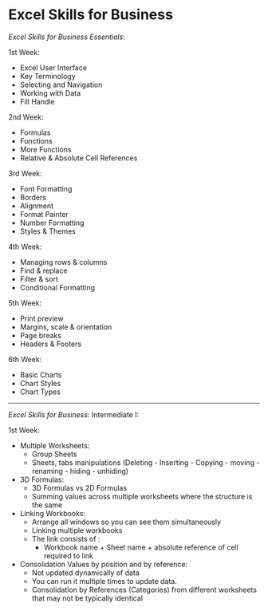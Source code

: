 # **Excel Skills for Business**

_Excel Skills for Business Essentials_:

1st Week:

- Excel User Interface
- Key Terminology
- Selecting and Navigation
- Working with Data
- Fill Handle

2nd Week:

- Formulas
- Functions
- More Functions
- Relative &amp; Absolute Cell References

3rd Week:

- Font Formatting
- Borders
- Alignment
- Format Painter
- Number Formatting
- Styles &amp; Themes

4th Week:

- Managing rows &amp; columns
- Find &amp; replace
- Filter &amp; sort
- Conditional Formatting

5th Week:

- Print preview
- Margins, scale &amp; orientation
- Page breaks
- Headers &amp; Footers

6th Week:

- Basic Charts
- Chart Styles
- Chart Types

-----

_Excel Skills for Business_: Intermediate I:

1st Week:

- Multiple Worksheets:
  - Group Sheets
  - Sheets, tabs manipulations (Deleting - Inserting - Copying - moving -renaming - hiding - unhiding)
- 3D Formulas:
  - 3D Formulas vs 2D Formulas
  - Summing values across multiple worksheets where the structure is the same
- Linking Workbooks:
  - Arrange all windows so you can see them simultaneously
  - Linking multiple workbooks
  - The link consists of :
    - Workbook name + Sheet name + absolute reference of cell required to link
- Consolidation Values by position and by reference:
  - Not updated dynamically of data
  - You can run it multiple times to update data.
  - Consolidation by References (Categories) from different worksheets that may not be typically identical